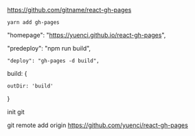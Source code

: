 https://github.com/gitname/react-gh-pages


```
yarn add gh-pages
```


"homepage": "https://yuenci.github.io/react-gh-pages",


"predeploy": "npm run build",

    "deploy": "gh-pages -d build",



build: {

    outDir: 'build'

  }


init git


git remote add origin https://github.com/yuenci/react-gh-pages
